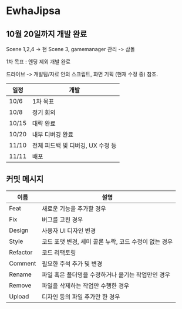 # EwhaJipsa

## 10월 20일까지 개발 완료

Scene 1,2,4 -> 현
Scene 3, gamemanager 관리 -> 삼돌

1차 목표 : 엔딩 제외 개발 완료

드라이브 -> 개발팀/자료 안의 스크립트, 화면 기획 (현재 수정 중) 참조.

|일정|개발|
|---|---|
|10/6|1차 목표|
|10/8|정기 회의|
|10/15|대략 완료|
|10/20|내부 디버깅 완료|
|11/10|전체 피드백 및 디버깅, UX 수정 등|
|11/11|배포|



## 커밋 메시지

| 이름 | 설명 |
| --- | --- |
| Feat | 새로운 기능을 추가할 경우 |
| Fix | 버그를 고친 경우 |
| Design | 사용자 UI 디자인 변경 |
| Style | 코드 포맷 변경, 세미 콜론 누락, 코드 수정이 없는 경우 |
| Refactor | 코드 리팩토링 |
| Comment | 필요한 주석 추가 및 변경 |
| Rename | 파일 혹은 폴더명을 수정하거나 옮기는 작업만인 경우 |
| Remove | 파일을 삭제하는 작업만 수행한 경우 |
| Upload | 디자인 등의 파일 추가만 한 경우 |

